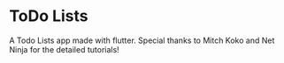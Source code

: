 # ToDo Lists
A Todo Lists app made with flutter. Special thanks to Mitch Koko and Net Ninja for the detailed tutorials!
